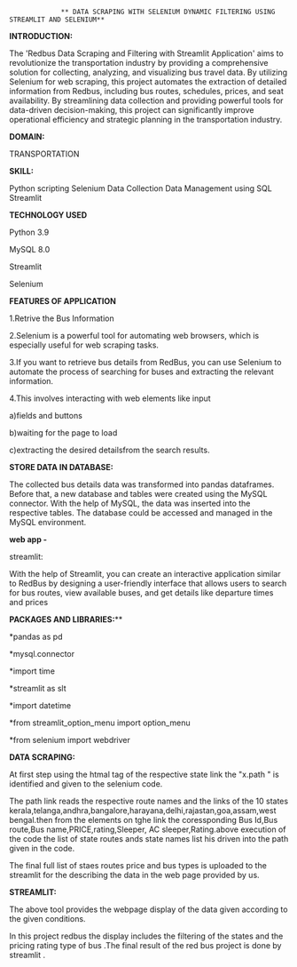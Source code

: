                  ** DATA SCRAPING WITH SELENIUM DYNAMIC FILTERING USING STREAMLIT AND SELENIUM**

**INTRODUCTION:**

The 'Redbus Data Scraping and Filtering with Streamlit Application' aims to revolutionize the transportation industry by providing a comprehensive solution for collecting, analyzing, and visualizing bus travel data. By utilizing Selenium for web scraping, this project automates the extraction of detailed information from Redbus, including bus routes, schedules, prices, and seat availability. By streamlining data collection and providing powerful tools for data-driven decision-making, this project can significantly improve operational efficiency and strategic planning in the transportation industry.

**DOMAIN:**

TRANSPORTATION

**SKILL:**

Python scripting
Selenium
Data Collection
Data Management using SQL
Streamlit

**TECHNOLOGY USED**

Python 3.9

MySQL 8.0

Streamlit

Selenium

**FEATURES OF APPLICATION**

1.Retrive the Bus Information

2.Selenium is a powerful tool for automating web browsers, which is especially useful for web scraping tasks.

3.If you want to retrieve bus details from RedBus, you can use Selenium to automate the process of searching for buses and extracting the relevant information. 

4.This involves interacting with web elements like input 

a)fields and buttons 

b)waiting for the page to load

c)extracting the desired detailsfrom the search results.

**STORE DATA IN DATABASE:**

The collected bus details data was transformed into pandas dataframes. Before that, a new database and tables were created using the MySQL connector. With the help of MySQL, the data was inserted into the respective tables. The database could be accessed and managed in the MySQL environment.

**web app -**

streamlit:

With the help of Streamlit, you can create an interactive application similar to RedBus by designing a user-friendly interface that allows users to search for bus routes, view available buses, and get details like departure times and prices

**PACKAGES AND LIBRARIES:****

*pandas as pd

*mysql.connector

*import time

*streamlit as slt

*import datetime

*from streamlit_option_menu import option_menu

*from selenium import webdriver


**DATA SCRAPING:**

At first step using the htmal tag of the respective state link the "x.path " is identified and given to the selenium code.

The path link reads the respective route names and the links of the 10 states kerala,telanga,andhra,bangalore,harayana,delhi,rajastan,goa,assam,west bengal.then from the elements on tghe link the coressponding Bus Id,Bus route,Bus name,PRICE,rating,Sleeper, AC sleeper,Rating.above execution of the code the list of state routes ands state names list his driven into the path given in the code.

The final full list of staes routes price and bus types is uploaded to the streamlit for the  describing the data in the web page provided by us.


**STREAMLIT:**

   The above tool provides the webpage display of the data given according to the given conditions.
   
   In this project redbus the display includes the filtering of the states and the pricing rating  type of bus .The final result of the red bus project is done by streamlit .
         
